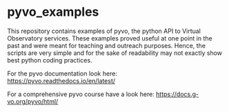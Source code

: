 # pyvo_examples

This repository contains examples of pyvo, the python API to Virtual Observatory services. 
These examples proved useful at one point in the past and were meant for teaching and outreach purposes. Hence, the scripts are very simple and for the sake of readability may not exactly show best python coding practices.

For the pyvo documentation look here:
https://pyvo.readthedocs.io/en/latest/

For a comprehensive pyvo course have a look here:
https://docs.g-vo.org/pyvo/html/
